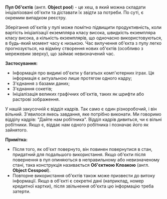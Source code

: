**Пул Об'єктів** (англ. **Object pool**) - це хеш, в який можна складати
ініціалізовані об'єкти та діставати їх звідти за потреби. По суті, є
окремим випадком реєстру.

Зберігання об'єктів у пулі може помітно підвищити продуктивність, коли
вартість ініціалізації екземпляра класу висока, швидкість екземпляра класу висока,
а кількість екземплярів, що одночасно використовуються, в будь-який момент часу є низькою.
Час вилучення об'єкта з пулу легко прогнозується, на відміну створення нових
об'єктів (особливо з мережевим зверху), що займає невизначений час.

**Застосування:**
* Інформація про видимі об'єкти у багатьох комп'ютерних іграх. Ця інформація є актуальною
  лише протягом одного кадру;
* З'єднання з базами даних;
* З'єднання сокетів;
* Ініціалізація великих графічних об'єктів, таких як шрифти або растрові зображення.

У нашій закусочній є відділ кадрів. Так само є один
різноробочий, і він вільний. З'явилося якесь завдання, яке потрібно виконати. Ми говоримо
відділу кадрів: "Дайте нам робітника". Відділ кадрів дивиться, чи є вільні робітники. Якщо
є, віддає нам одного робітника і позначає його як зайнятого.

**Примітка:**
* Після того, як об'єкт повернуто, він повинен повернутися в стан, придатний для
  подальшого використання. Якщо об'єкти після повернення в пул опиняються в неправильному
  або невизначеному стані, така конструкція називається **Об'єктною Клоакою** (англ. **Object
  Cesspool**).
* Повторне використання об'єктів також може призвести до витоку інформації. Якщо в об'єкті
  є секретні дані (наприклад, номер кредитної картки), після звільнення об'єкта цю
  інформацію треба затерти.